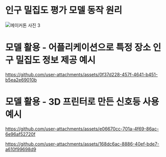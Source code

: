 # 인구 밀집도 평가 모델 동작 원리
![메이커톤 사진 3](https://github.com/user-attachments/assets/89df2cdf-08c3-47e8-bdc8-7456a9456a1c)


# 모델 활용 - 어플리케이션으로 특정 장소 인구 밀집도 정보 제공 예시


https://github.com/user-attachments/assets/0f37d228-457f-4641-b451-b5ea2e69010b



# 모델 활용 - 3D 프린터로 만든 신호등 사용 예시
https://github.com/user-attachments/assets/e06670cc-701a-4f69-86ac-6e96af52720f

https://github.com/user-attachments/assets/168dc6ac-8886-40ef-bde7-a610f99698d9


